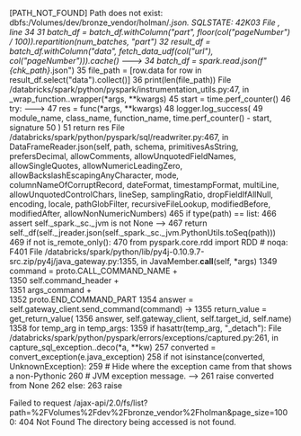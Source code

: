 [PATH_NOT_FOUND] Path does not exist: dbfs:/Volumes/dev/bronze_vendor/holman/*.json. SQLSTATE: 42K03
File <command-2638019235405315>, line 34
     31 batch_df = batch_df.withColumn("part", floor(col("pageNumber") / 100)).repartition(num_batches, "part")
     32 result_df = batch_df.withColumn("data", fetch_data_udf(col("url"), col("pageNumber"))).cache()
---> 34 batch_df = spark.read.json(f"{chk_path}*.json")
     35 file_path = [row.data for row in result_df.select("data").collect()]
     36 print(len(file_path))
File /databricks/spark/python/pyspark/instrumentation_utils.py:47, in _wrap_function.<locals>.wrapper(*args, **kwargs)
     45 start = time.perf_counter()
     46 try:
---> 47     res = func(*args, **kwargs)
     48     logger.log_success(
     49         module_name, class_name, function_name, time.perf_counter() - start, signature
     50     )
     51     return res
File /databricks/spark/python/pyspark/sql/readwriter.py:467, in DataFrameReader.json(self, path, schema, primitivesAsString, prefersDecimal, allowComments, allowUnquotedFieldNames, allowSingleQuotes, allowNumericLeadingZero, allowBackslashEscapingAnyCharacter, mode, columnNameOfCorruptRecord, dateFormat, timestampFormat, multiLine, allowUnquotedControlChars, lineSep, samplingRatio, dropFieldIfAllNull, encoding, locale, pathGlobFilter, recursiveFileLookup, modifiedBefore, modifiedAfter, allowNonNumericNumbers)
    465 if type(path) == list:
    466     assert self._spark._sc._jvm is not None
--> 467     return self._df(self._jreader.json(self._spark._sc._jvm.PythonUtils.toSeq(path)))
    469 if not is_remote_only():
    470     from pyspark.core.rdd import RDD  # noqa: F401
File /databricks/spark/python/lib/py4j-0.10.9.7-src.zip/py4j/java_gateway.py:1355, in JavaMember.__call__(self, *args)
   1349 command = proto.CALL_COMMAND_NAME +\
   1350     self.command_header +\
   1351     args_command +\
   1352     proto.END_COMMAND_PART
   1354 answer = self.gateway_client.send_command(command)
-> 1355 return_value = get_return_value(
   1356     answer, self.gateway_client, self.target_id, self.name)
   1358 for temp_arg in temp_args:
   1359     if hasattr(temp_arg, "_detach"):
File /databricks/spark/python/pyspark/errors/exceptions/captured.py:261, in capture_sql_exception.<locals>.deco(*a, **kw)
    257 converted = convert_exception(e.java_exception)
    258 if not isinstance(converted, UnknownException):
    259     # Hide where the exception came from that shows a non-Pythonic
    260     # JVM exception message.
--> 261     raise converted from None
    262 else:
    263     raise



Failed to request /ajax-api/2.0/fs/list?path=%2FVolumes%2Fdev%2Fbronze_vendor%2Fholman&page_size=1000: 404 Not Found The directory being accessed is not found.
